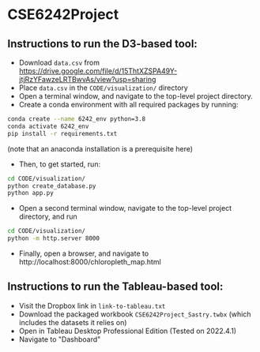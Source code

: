 # CSE6242Project

## Instructions to run the D3-based tool:
* Download `data.csv` from https://drive.google.com/file/d/15ThtXZSPA49Y-jtjRzYFawzeLRTBwvAs/view?usp=sharing
* Place `data.csv` in the `CODE/visualization/` directory
* Open a terminal window, and navigate to the top-level project directory.
* Create a conda environment with all required packages by running: 
```bash
conda create --name 6242_env python=3.8
conda activate 6242_env
pip install -r requirements.txt
```
(note that an anaconda installation is a prerequisite here)
* Then, to get started, run:
```bash
cd CODE/visualization/
python create_database.py
python app.py
```
* Open a second terminal window, navigate to the top-level project directory, and run
```bash
cd CODE/visualization/
python -m http.server 8000
```
* Finally, open a browser, and navigate to http://localhost:8000/chloropleth_map.html

## Instructions to run the Tableau-based tool:
* Visit the Dropbox link in `link-to-tableau.txt`
* Download the packaged workbook `CSE6242Project_Sastry.twbx` (which includes the datasets it relies on)
* Open in Tableau Desktop Professional Edition (Tested on 2022.4.1)
* Navigate to "Dashboard"
